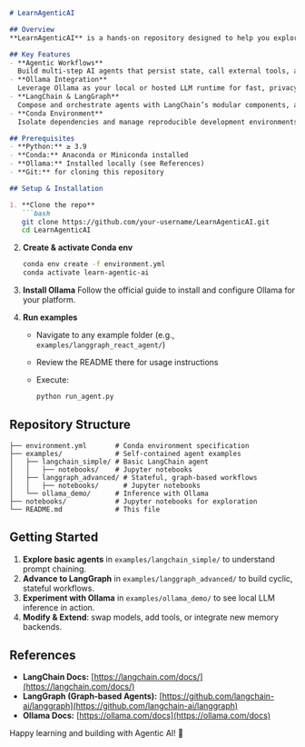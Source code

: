 ````markdown
# LearnAgenticAI

## Overview
**LearnAgenticAI** is a hands‑on repository designed to help you explore and build **agentic AI** applications using cutting‑edge tools and frameworks. Through code examples and tutorials, you’ll learn how to orchestrate long‑running, stateful AI agents capable of complex reasoning and task automation.

## Key Features
- **Agentic Workflows**  
  Build multi‑step AI agents that persist state, call external tools, and handle branching logic.
- **Ollama Integration**  
  Leverage Ollama as your local or hosted LLM runtime for fast, privacy‑preserving inference.
- **LangChain & LangGraph**  
  Compose and orchestrate agents with LangChain’s modular components, and unlock advanced graph‑based workflows with LangGraph.
- **Conda Environment**  
  Isolate dependencies and manage reproducible development environments with Conda.

## Prerequisites
- **Python:** ≥ 3.9  
- **Conda:** Anaconda or Miniconda installed  
- **Ollama:** Installed locally (see References)  
- **Git:** for cloning this repository

## Setup & Installation

1. **Clone the repo**  
   ```bash
   git clone https://github.com/your‑username/LearnAgenticAI.git
   cd LearnAgenticAI
````

2. **Create & activate Conda env**

   ```bash
   conda env create -f environment.yml
   conda activate learn‑agentic‑ai
   ```

3. **Install Ollama**
   Follow the official guide to install and configure Ollama for your platform.

4. **Run examples**

   * Navigate to any example folder (e.g., `examples/langgraph_react_agent/`)
   * Review the README there for usage instructions
   * Execute:

     ```bash
     python run_agent.py
     ```

## Repository Structure

```
├── environment.yml       # Conda environment specification
├── examples/             # Self‑contained agent examples
│   ├── langchain_simple/ # Basic LangChain agent
│   │   ├── notebooks/    # Jupyter notebooks
│   ├── langgraph_advanced/ # Stateful, graph‑based workflows
│   │   ├── notebooks/      # Jupyter notebooks
│   └── ollama_demo/      # Inference with Ollama
├── notebooks/            # Jupyter notebooks for exploration
└── README.md             # This file
```

## Getting Started

1. **Explore basic agents** in `examples/langchain_simple/` to understand prompt chaining.
2. **Advance to LangGraph** in `examples/langgraph_advanced/` to build cyclic, stateful workflows.
3. **Experiment with Ollama** in `examples/ollama_demo/` to see local LLM inference in action.
4. **Modify & Extend**: swap models, add tools, or integrate new memory backends.

## References

* **LangChain Docs:**
  [https://langchain.com/docs/](https://langchain.com/docs/)
* **LangGraph (Graph‑based Agents):**
  [https://github.com/langchain-ai/langgraph](https://github.com/langchain-ai/langgraph)
* **Ollama Docs:**
  [https://ollama.com/docs](https://ollama.com/docs)

Happy learning and building with Agentic AI! 🚀
